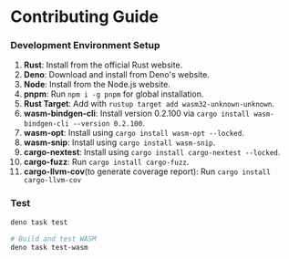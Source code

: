 # Contributing Guide

### Development Environment Setup

1. **Rust**: Install from the official Rust website.
2. **Deno**: Download and install from Deno's website.
3. **Node**: Install from the Node.js website.
4. **pnpm**: Run `npm i -g pnpm` for global installation.
5. **Rust Target**: Add with `rustup target add wasm32-unknown-unknown`.
6. **wasm-bindgen-cli**: Install version 0.2.100 via `cargo install wasm-bindgen-cli --version 0.2.100`.
6. **wasm-opt**: Install using `cargo install wasm-opt --locked`.
7. **wasm-snip**: Install using `cargo install wasm-snip`.
8. **cargo-nextest**: Install using `cargo install cargo-nextest --locked`.
9. **cargo-fuzz**: Run `cargo install cargo-fuzz`.
10. **cargo-llvm-cov**(to generate coverage report): Run `cargo install cargo-llvm-cov` 

### Test

```bash
deno task test

# Build and test WASM
deno task test-wasm
```

